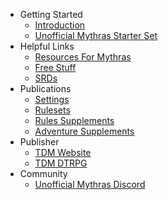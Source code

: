- Getting Started
    - [Introduction](README.md)
    - [Unofficial Mythras Starter Set](Pages/Unofficial-Mythras-Starter-Set.md)
- Helpful Links
    - [Resources For Mythras](Pages/Resources-for-Mythras.md)
    - [Free Stuff](Pages/Free-Stuff.md)
    - [SRDs](Pages/SRDs.md)
- Publications
    - [Settings](Pages/Settings.md)
    - [Rulesets](Pages/Rulesets.md)
    - [Rules Supplements](Pages/Rules-Supplements.md)
    - [Adventure Supplements](Pages/Adventure-Supplements.md)
- Publisher
    - [TDM Website](https://thedesignmechanism.com/)
    - [TDM DTRPG](https://www.drivethrurpg.com/en/publisher/4057/design-mechanism)
- Community
    - [Unofficial Mythras Discord](https://discord.gg/mythras-469341944888164352)
